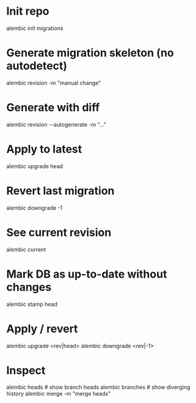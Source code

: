# Init repo
alembic init migrations

# Generate migration skeleton (no autodetect)
alembic revision -m "manual change"

# Generate with diff
alembic revision --autogenerate -m "..."

# Apply to latest
alembic upgrade head

# Revert last migration
alembic downgrade -1

# See current revision
alembic current

# Mark DB as up-to-date without changes
alembic stamp head

# Apply / revert
alembic upgrade <rev|head>
alembic downgrade <rev|-1>

# Inspect
alembic heads         # show branch heads
alembic branches      # show diverging history
alembic merge <revA> <revB> -m "merge heads"
